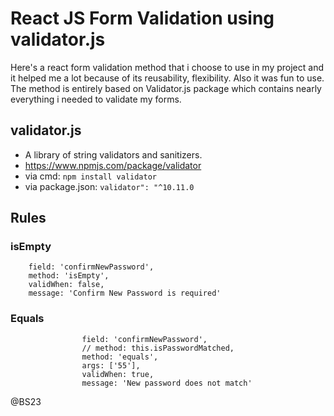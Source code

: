 # React JS Form Validation using validator.js
  Here's a react form validation method that i choose to use in my project and it helped me a lot because of its reusability, flexibility. Also it was fun to use. The method is entirely based on Validator.js package which contains nearly everything i needed to validate my forms.

## validator.js
  - A library of string validators and sanitizers. 
  - https://www.npmjs.com/package/validator
  - via cmd: ```npm install validator```
  - via package.json: ```validator": "^10.11.0```

## Rules

### isEmpty
```
    field: 'confirmNewPassword',
    method: 'isEmpty',
    validWhen: false,
    message: 'Confirm New Password is required'
```

### Equals
```
                field: 'confirmNewPassword',
                // method: this.isPasswordMatched,
                method: 'equals',
                args: ['55'],
                validWhen: true,
                message: 'New password does not match'
```




@BS23

